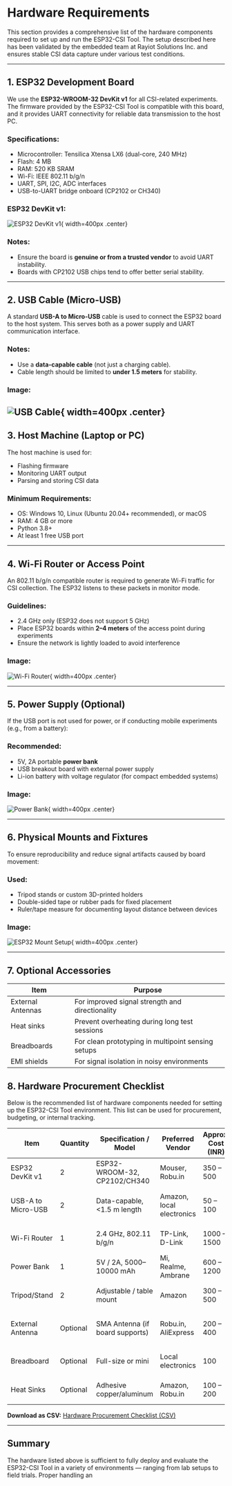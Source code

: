 # Hardware Requirements

This section provides a comprehensive list of the hardware components required to set up and run the ESP32-CSI Tool. The setup described here has been validated by the embedded team at Rayiot Solutions Inc. and ensures stable CSI data capture under various test conditions.

---

## 1. ESP32 Development Board

We use the **ESP32-WROOM-32 DevKit v1** for all CSI-related experiments. The firmware provided by the ESP32-CSI Tool is compatible with this board, and it provides UART connectivity for reliable data transmission to the host PC.

### Specifications:
- Microcontroller: Tensilica Xtensa LX6 (dual-core, 240 MHz)
- Flash: 4 MB
- RAM: 520 KB SRAM
- Wi-Fi: IEEE 802.11 b/g/n
- UART, SPI, I2C, ADC interfaces
- USB-to-UART bridge onboard (CP2102 or CH340)

### ESP32 DevKit v1:
![ESP32 DevKit v1](../images/esp32-devkit-v1.jpg){ width=400px .center}

### Notes:
- Ensure the board is **genuine or from a trusted vendor** to avoid UART instability.
- Boards with CP2102 USB chips tend to offer better serial stability.

---

## 2. USB Cable (Micro-USB)

A standard **USB-A to Micro-USB** cable is used to connect the ESP32 board to the host system. This serves both as a power supply and UART communication interface.

### Notes:
- Use a **data-capable cable** (not just a charging cable).
- Cable length should be limited to **under 1.5 meters** for stability.

### Image:
![USB Cable](../images/usb-micro-cable.jpg){ width=400px .center}
---

## 3. Host Machine (Laptop or PC)

The host machine is used for:
- Flashing firmware
- Monitoring UART output
- Parsing and storing CSI data

### Minimum Requirements:
- OS: Windows 10, Linux (Ubuntu 20.04+ recommended), or macOS
- RAM: 4 GB or more
- Python 3.8+
- At least 1 free USB port

---

## 4. Wi-Fi Router or Access Point

An 802.11 b/g/n compatible router is required to generate Wi-Fi traffic for CSI collection. The ESP32 listens to these packets in monitor mode.

### Guidelines:
- 2.4 GHz only (ESP32 does not support 5 GHz)
- Place ESP32 boards within **2–4 meters** of the access point during experiments
- Ensure the network is lightly loaded to avoid interference

### Image:
![Wi-Fi Router](../images/wifi-router.jpg){ width=400px .center}

---

## 5. Power Supply (Optional)

If the USB port is not used for power, or if conducting mobile experiments (e.g., from a battery):

### Recommended:
- 5V, 2A portable **power bank**
- USB breakout board with external power supply
- Li-ion battery with voltage regulator (for compact embedded systems)

### Image:
![Power Bank](../images/power-bank.jpg){ width=400px .center}

---

## 6. Physical Mounts and Fixtures

To ensure reproducibility and reduce signal artifacts caused by board movement:

### Used:
- Tripod stands or custom 3D-printed holders
- Double-sided tape or rubber pads for fixed placement
- Ruler/tape measure for documenting layout distance between devices

### Image:
![ESP32 Mount Setup](../images/esp32-mount-setup.jpg){ width=400px .center}

---

## 7. Optional Accessories

| Item                 | Purpose                                             |
|----------------------|-----------------------------------------------------|
| External Antennas    | For improved signal strength and directionality     |
| Heat sinks           | Prevent overheating during long test sessions       |
| Breadboards          | For clean prototyping in multipoint sensing setups  |
| EMI shields          | For signal isolation in noisy environments          |

## 8. Hardware Procurement Checklist

Below is the recommended list of hardware components needed for setting up the ESP32-CSI Tool environment. This list can be used for procurement, budgeting, or internal tracking.

| Item                  | Quantity | Specification / Model           | Preferred Vendor          | Approx. Cost (INR) | Notes                          |
|-----------------------|----------|----------------------------------|----------------------------|--------------------|--------------------------------|
| ESP32 DevKit v1       | 2        | ESP32-WROOM-32, CP2102/CH340     | Mouser, Robu.in            | 350 – 500          | Minimum 2 units for TX/RX     |
| USB-A to Micro-USB    | 2        | Data-capable, <1.5 m length      | Amazon, local electronics  | 50 – 100           | Must support power + UART     |
| Wi-Fi Router          | 1        | 2.4 GHz, 802.11 b/g/n            | TP-Link, D-Link            | 1000 – 1500        | Basic router sufficient       |
| Power Bank            | 1        | 5V / 2A, 5000–10000 mAh          | Mi, Realme, Ambrane        | 600 – 1200         | Optional – for mobile tests   |
| Tripod/Stand          | 2        | Adjustable / table mount         | Amazon                     | 300 – 500          | For stable sensor placement   |
| External Antenna      | Optional | SMA Antenna (if board supports)  | Robu.in, AliExpress        | 200 – 400          | Needed for WROVER or IPEX     |
| Breadboard            | Optional | Full-size or mini                | Local electronics          | 100                | Useful for compact setup      |
| Heat Sinks            | Optional | Adhesive copper/aluminum         | Amazon, Robu.in            | 100 – 200          | For long-duration testing     |

**Download as CSV:** [Hardware Procurement Checklist (CSV)](../procurements/esp32_csi_hardware_procurement_checklist.csv)

---

## Summary

The hardware listed above is sufficient to fully deploy and evaluate the ESP32-CSI Tool in a variety of environments — ranging from lab setups to field trials. Proper handling an

